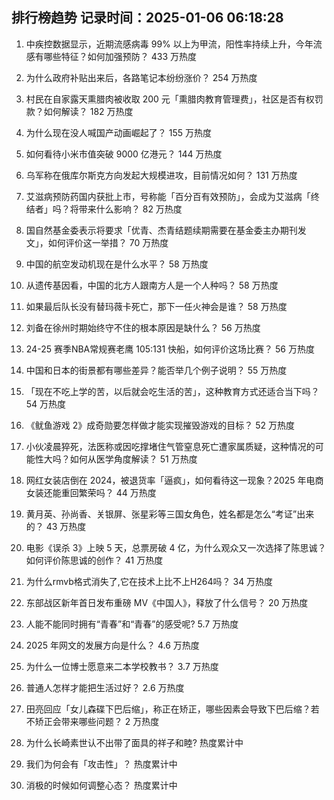 
## 排行榜趋势 记录时间：2025-01-06 06:18:28
  
  1. 中疾控数据显示，近期流感病毒 99% 以上为甲流，阳性率持续上升，今年流感有哪些特征？如何加强预防？ 433 万热度
    
  2. 为什么政府补贴出来后，各路笔记本纷纷涨价？ 254 万热度
    
  3. 村民在自家露天熏腊肉被收取 200 元「熏腊肉教育管理费」，社区是否有权罚款？如何解读？ 182 万热度
    
  4. 为什么现在没人喊国产动画崛起了？ 155 万热度
    
  5. 如何看待小米市值突破 9000 亿港元？ 144 万热度
    
  6. 乌军称在俄库尔斯克方向发起大规模进攻，目前情况如何？ 131 万热度
    
  7. 艾滋病预防药国内获批上市，号称能「百分百有效预防」，会成为艾滋病「终结者」吗？将带来什么影响？ 82 万热度
    
  8. 国自然基金委表示将要求「优青、杰青结题续期需要在基金委主办期刊发文」，如何评价这一举措？ 70 万热度
    
  9. 中国的航空发动机现在是什么水平？ 58 万热度
    
  10. 从遗传基因看，中国的北方人跟南方人是一个人种吗？ 58 万热度
    
  11. 如果最后队长没有替玛薇卡死亡，那下一任火神会是谁？ 58 万热度
    
  12. 刘备在徐州时期始终守不住的根本原因是缺什么？ 56 万热度
    
  13. 24-25 赛季NBA常规赛老鹰 105:131 快船，如何评价这场比赛？ 56 万热度
    
  14. 中国和日本的街景都有哪些差异？能否举几个例子说明？ 55 万热度
    
  15. 「现在不吃上学的苦，以后就会吃生活的苦」，这种教育方式还适合当下吗？ 54 万热度
    
  16. 《鱿鱼游戏 2》成奇勋要怎样做才能实现摧毁游戏的目标？ 52 万热度
    
  17. 小伙凌晨猝死，法医称或因吃撑堵住气管窒息死亡遭家属质疑，这种情况的可能性大吗？如何从医学角度解读？ 51 万热度
    
  18. 网红女装店倒在 2024，被退货率「逼疯」，如何看待这一现象？2025 年电商女装还能重回繁荣吗？ 44 万热度
    
  19. 黄月英、孙尚香、关银屏、张星彩等三国女角色，姓名都是怎么“考证”出来的？ 43 万热度
    
  20. 电影《误杀 3》上映 5 天，总票房破 4 亿，为什么观众又一次选择了陈思诚？如何评价陈思诚的创作？ 41 万热度
    
  21. 为什么rmvb格式消失了,它在技术上比不上H264吗？ 34 万热度
    
  22. 东部战区新年首日发布重磅 MV《中国人》，释放了什么信号？ 20 万热度
    
  23. 人能不能同时拥有“青春”和“青春”的感受呢? 5.7 万热度
    
  24. 2025 年网文的发展方向是什么？ 4.6 万热度
    
  25. 为什么一位博士愿意来二本学校教书？ 3.7 万热度
    
  26. 普通人怎样才能把生活过好？ 2.6 万热度
    
  27. 田亮回应「女儿森碟下巴后缩」，称正在矫正，哪些因素会导致下巴后缩？若不矫正会带来哪些问题？ 2 万热度
    
  28. 为什么长崎素世认不出带了面具的祥子和睦? 热度累计中
    
  29. 我们为何会有「攻击性」？ 热度累计中
    
  30. 消极的时候如何调整心态？ 热度累计中
    